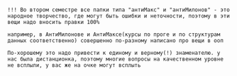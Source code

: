 #
    !!! Во втором семестре все папки типа "антиМакс" и "антиМилонов" - это народное творчество, где могут быть ошибки и неточности, поэтому в эти вещи надо вносить правки 100%
    
    например, в АнтиМилонове и АнтиМаксе(курсы по проге и по структурам данных соответственно) совершенно по-разному написано про вещи в ооп

    По-хорошему это надо привести к единому и верному(!) знаменателю. у нас была дистанционка, поэтому многие вопросы на качественном уровне не всплыли, у вас же на очке могут всплыть
#